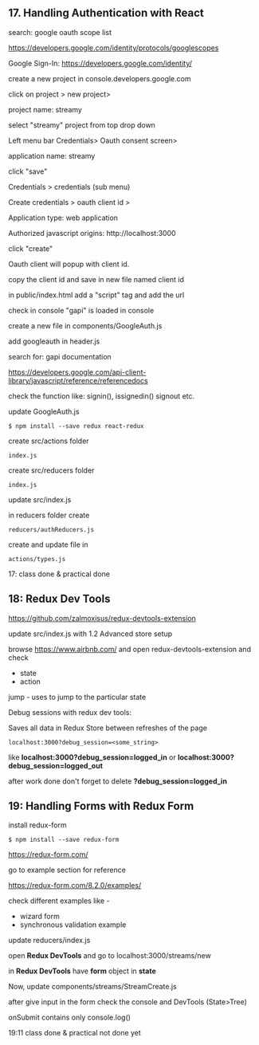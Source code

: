 
## 17. Handling Authentication with React

search: google oauth scope list

https://developers.google.com/identity/protocols/googlescopes


Google Sign-In: https://developers.google.com/identity/

create a new project in console.developers.google.com

click on project > new project> 

project name: streamy

select "streamy" project from top drop down

Left menu bar Credentials> Oauth consent screen> 

application name: streamy

click "save"

Credentials > credentials (sub menu) 

Create credentials > oauth client id > 

Application type: web application

Authorized javascript origins: http://localhost:3000

click "create"

Oauth client will popup with client id. 

copy the client id and save in new file named client id

in public/index.html add a "script" tag and add the url

check in console "gapi" is loaded in console 

create a new file in components/GoogleAuth.js  

add googleauth in header.js

search for: gapi documentation

https://developers.google.com/api-client-library/javascript/reference/referencedocs

check the function like: signin(), issignedin() signout etc.

update GoogleAuth.js

```
$ npm install --save redux react-redux
```

create src/actions folder 

```
index.js

```

create src/reducers folder

```
index.js
```

update src/index.js 

in reducers folder create

```
reducers/authReducers.js
```

create and update file in

```
actions/types.js
```


17: class done & practical done 

## 18: Redux Dev Tools 

https://github.com/zalmoxisus/redux-devtools-extension

update src/index.js with 1.2 Advanced store setup

browse https://www.airbnb.com/ and open redux-devtools-extension and check

- state
- action

jump - uses to jump to the particular state

Debug sessions with redux dev tools:

Saves all data in Redux Store between refreshes of the page
```
localhost:3000?debug_session=<some_string>
```
like **localhost:3000?debug_session=logged_in** or **localhost:3000?debug_session=logged_out**

after work done don't forget to delete **?debug_session=logged_in**

## 19: Handling Forms with Redux Form

install redux-form
```
$ npm install --save redux-form
```

https://redux-form.com/

go to example section for reference

https://redux-form.com/8.2.0/examples/

check different examples like - 

- wizard form
- synchronous validation example


update reducers/index.js

open **Redux DevTools** and go to localhost:3000/streams/new

in **Redux DevTools** have **form** object in **state**

Now, update components/streams/StreamCreate.js

after give input in the form check the console and DevTools (State>Tree)

onSubmit contains only console.log()

19:11 class done & practical not done yet 

